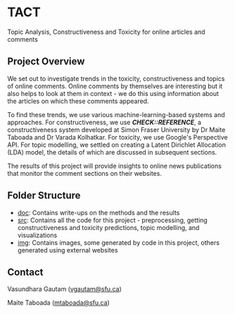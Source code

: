 # TACT
Topic Analysis, Constructiveness and Toxicity for online articles and comments

## Project Overview

We set out to investigate trends in the toxicity, constructiveness and topics of online comments.
Online comments by themselves are interesting but it also helps to look at them in context - we do this using information about the articles on which these comments appeared.

To find these trends, we use various machine-learning-based systems and approaches.
For constructiveness, we use **_CHECK::REFERENCE_**, a constructiveness system developed at Simon Fraser University by Dr Maite Taboada and Dr Varada Kolhatkar.
For toxicity, we use Google's Perspective API.
For topic modelling, we settled on creating a Latent Dirichlet Allocation (LDA) model, the details of which are discussed in subsequent sections.

The results of this project will provide insights to online news publications that monitor the comment sections on their websites.

## Folder Structure

+ [doc](./doc/): Contains write-ups on the methods and the results
+ [src](./src/): Contains all the code for this project - preprocessing, getting constructiveness and toxicity predictions, topic modelling, and visualizations
+ [img](./img/): Contains images, some generated by code in this project, others generated using external websites

## Contact

Vasundhara Gautam (vgautam@sfu.ca)

Maite Taboada (mtaboada@sfu.ca)
